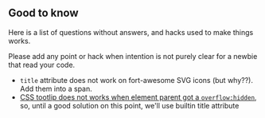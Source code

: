 ## Good to know

Here is a list of questions without answers, and hacks used to make things works.

Please add any point or hack when intention is not purely clear for a newbie that read your code.

* `title` attribute does not work on fort-awesome SVG icons (but why??). Add them into a span.
* [CSS tootlip does not works when element parent got a `overflow:hidden`](https://github.com/chinchang/hint.css/issues/152#issuecomment-248810536), so, until a good solution on this point, we'll use builtin title attribute
